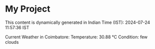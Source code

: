 # My Project

This content is dynamically generated in Indian Time (IST): 2024-07-24 11:57:36 IST


Current Weather in Coimbatore:
Temperature: 30.88 °C
Condition: few clouds
